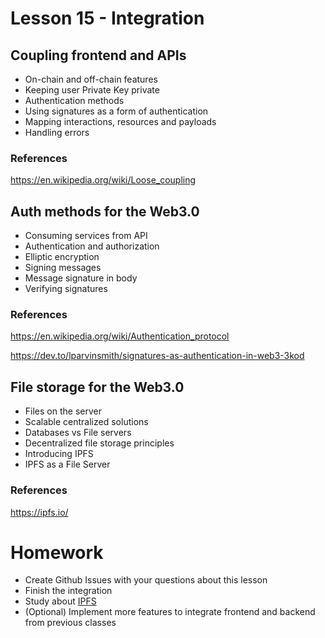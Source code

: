 # Lesson 15 - Integration
## Coupling frontend and APIs
* On-chain and off-chain features
* Keeping user Private Key private
* Authentication methods
* Using signatures as a form of authentication
* Mapping interactions, resources and payloads
* Handling errors
### References
https://en.wikipedia.org/wiki/Loose_coupling
## Auth methods for the Web3.0
* Consuming services from API
* Authentication and authorization
* Elliptic encryption
* Signing messages
* Message signature in body
* Verifying signatures
### References
https://en.wikipedia.org/wiki/Authentication_protocol

https://dev.to/lparvinsmith/signatures-as-authentication-in-web3-3kod
## File storage for the Web3.0
* Files on the server
* Scalable centralized solutions
* Databases vs File servers
* Decentralized file storage principles
* Introducing IPFS
* IPFS as a File Server
### References
https://ipfs.io/
# Homework
* Create Github Issues with your questions about this lesson
* Finish the integration
* Study about [IPFS](https://docs.ipfs.io/)
* (Optional) Implement more features to integrate frontend and backend from previous classes
